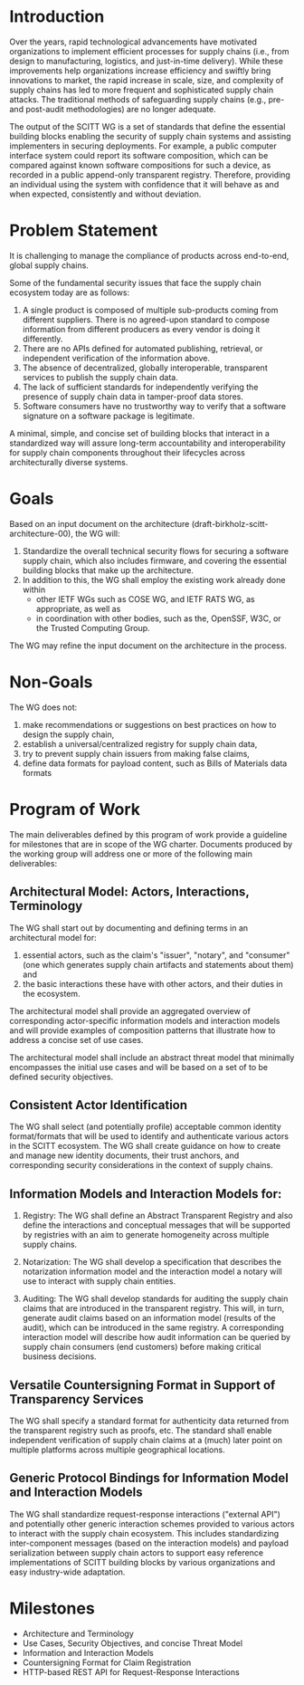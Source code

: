 Introduction
============
Over the years, rapid technological advancements have motivated organizations to implement efficient processes for supply chains (i.e., from design to manufacturing, logistics, and just-in-time delivery).
While these improvements help organizations increase efficiency and swiftly bring innovations to market, the rapid increase in scale, size, and complexity of supply chains has led to more frequent and sophisticated supply chain attacks.
The traditional methods of safeguarding supply chains (e.g., pre- and post-audit methodologies) are no longer adequate.

The output of the SCITT WG is a set of standards that define the essential building blocks enabling the security of supply chain systems and assisting implementers in securing deployments.
For example, a public computer interface system could report its software composition, which can be compared against known software compositions for such a device, as recorded in a public append-only transparent registry.
Therefore, providing an individual using the system with confidence that it will behave as and when expected, consistently and without deviation.

Problem Statement
=================
It is challenging to manage the compliance of products across end-to-end, global supply chains. 

Some of the fundamental security issues that face the supply chain ecosystem today are as follows:

1. A single product is composed of multiple sub-products coming from different suppliers. There is no agreed-upon standard to compose information from different producers as every vendor is doing it differently.
2. There are no APIs defined for automated publishing, retrieval, or independent verification of the information above.
3. The absence of decentralized, globally interoperable, transparent services to publish the supply chain data.
4. The lack of sufficient standards for independently verifying the presence of supply chain data in tamper-proof data stores.
5. Software consumers have no trustworthy way to verify that a software signature on a software package is legitimate.

A minimal, simple, and concise set of building blocks that interact in a standardized way will assure long-term accountability and interoperability for supply chain components throughout their lifecycles across architecturally diverse systems.

Goals
=====
Based on an input document on the architecture (draft-birkholz-scitt-architecture-00), the WG will:

1. Standardize the overall technical security flows for securing a software supply chain, which also includes firmware, and covering the essential building blocks that make up the architecture.
2. In addition to this, the WG shall employ the existing work already done within
    - other IETF WGs such as COSE WG, and IETF RATS WG, as appropriate, as well as
    - in coordination with other bodies, such as the, OpenSSF, W3C, or the Trusted Computing Group.

The WG may refine the input document on the architecture in the process.

Non-Goals
=========
The WG does not:

1. make recommendations or suggestions on best practices on how to design the supply chain,
2. establish a universal/centralized registry for supply chain data,
3. try to prevent supply chain issuers from making false claims,
4. define data formats for payload content, such as Bills of Materials data formats

Program of Work
===============

The main deliverables defined by this program of work provide a guideline for milestones that are in scope of the WG charter. Documents produced by the working group will address one or more of the following main deliverables:

## Architectural Model: Actors, Interactions, Terminology

The WG shall start out by documenting and defining terms in an architectural model for:

1. essential actors, such as the claim's "issuer", "notary", and "consumer" (one which generates supply chain artifacts and statements about them) and
2. the basic interactions these have with other actors, and their duties in the ecosystem.

The architectural model shall provide an aggregated overview of corresponding actor-specific information models and interaction models and will provide examples of composition patterns that illustrate how to address a concise set of use cases.

The architectural model shall include an abstract threat model that minimally encompasses the initial use cases and will be based on a set of to be defined security objectives.

## Consistent Actor Identification

The WG shall select (and potentially profile) acceptable common identity format/formats that will be used to identify and authenticate various actors in the SCITT ecosystem. The WG shall create guidance on how to create and manage new identity documents, their trust anchors, and corresponding security considerations in the context of supply chains.

## Information Models and Interaction Models for:

1. Registry: The WG shall define an Abstract Transparent Registry and also define the interactions and conceptual messages that will be supported by registries with an aim to generate homogeneity across multiple supply chains.

2. Notarization: The WG shall develop a specification that describes the notarization information model and the interaction model a notary will use to interact with supply chain entities.

3. Auditing: The WG shall develop standards for auditing the supply chain claims that are introduced in the transparent registry. This will, in turn, generate audit claims based on an information model (results of the audit), which can be introduced in the same registry. A corresponding interaction model will describe how audit information can be queried by supply chain consumers (end customers) before making critical business decisions.

## Versatile Countersigning Format in Support of Transparency Services

The WG shall specify a standard format for authenticity data returned from the transparent registry such as proofs, etc. The standard shall enable independent verification of supply chain claims at a (much) later point on multiple platforms across multiple geographical locations.

## Generic Protocol Bindings for Information Model and Interaction Models

The WG shall standardize request-response interactions ("external API") and potentially other generic interaction schemes provided to various actors to interact with the supply chain ecosystem. This includes standardizing inter-component messages (based on the interaction models) and payload serialization between supply chain actors to support easy reference implementations of SCITT building blocks by various organizations and easy industry-wide adaptation.

Milestones
==========
* Architecture and Terminology
* Use Cases, Security Objectives, and concise Threat Model
* Information and Interaction Models
* Countersigning Format for Claim Registration
* HTTP-based REST API for Request-Response Interactions
